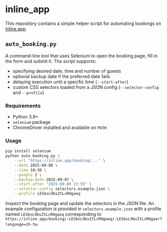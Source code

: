 # inline_app

This repository contains a simple helper script for automating bookings on
[inline.app](https://inline.app/).

## `auto_booking.py`

A command-line tool that uses Selenium to open the booking page, fill in the
form and submit it. The script supports:

* specifying desired date, time and number of guests
* optional backup date if the preferred date fails
* delaying execution until a specific time (`--start-after`)
* custom CSS selectors loaded from a JSON config (`--selector-config` and
  `--profile`)


### Requirements

* Python 3.8+
* `selenium` package
* ChromeDriver installed and available on `PATH`

### Usage

```bash
pip install selenium
python auto_booking.py \
    --url "https://inline.app/booking/..." \
    --date 2025-09-06 \
    --time 18:30 \
    --people 2 \
    --backup-date 2025-09-07 \
    --start-after "2025-09-05 23:55" \
    --selector-config selectors.example.json \
    --profile LESbsL9bsZtLcRHgaeq
```

Inspect the booking page and update the selectors in the JSON file. An
example configuration is provided in `selectors.example.json` with a profile
named `LESbsL9bsZtLcRHgaeq` corresponding to
`https://inline.app/booking/-LESbsL9bsZtLcRHgaeq/-LESbsL9bsZtLcRHgaer?language=zh-tw`.

